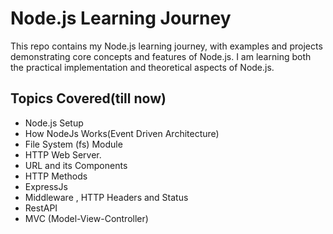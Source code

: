 # Node.js Learning Journey

This repo contains my Node.js learning journey, with examples and projects demonstrating core concepts and features of Node.js. I am learning both the practical implementation and theoretical aspects of Node.js.

## Topics Covered(till now)

- Node.js Setup
- How NodeJs Works(Event Driven Architecture)
- File System (fs) Module
- HTTP Web Server.
- URL and its Components
- HTTP Methods
- ExpressJs
- Middleware , HTTP Headers and Status
- RestAPI
- MVC (Model-View-Controller)
